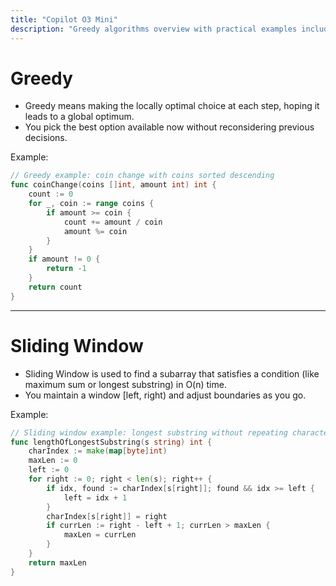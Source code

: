 ```yaml
---
title: "Copilot O3 Mini"
description: "Greedy algorithms overview with practical examples including coin change implementation"
---
```


# Greedy

* Greedy means making the locally optimal choice at each step, hoping it leads to a global optimum.
* You pick the best option available now without reconsidering previous decisions.

Example:

```go
// Greedy example: coin change with coins sorted descending
func coinChange(coins []int, amount int) int {
    count := 0
    for _, coin := range coins {
        if amount >= coin {
            count += amount / coin
            amount %= coin
        }
    }
    if amount != 0 {
        return -1
    }
    return count
}
```

---

# Sliding Window

* Sliding Window is used to find a subarray that satisfies a condition (like maximum sum or longest substring) in O(n) time.
* You maintain a window [left, right) and adjust boundaries as you go.

Example:

```go
// Sliding window example: longest substring without repeating characters
func lengthOfLongestSubstring(s string) int {
    charIndex := make(map[byte]int)
    maxLen := 0
    left := 0
    for right := 0; right < len(s); right++ {
        if idx, found := charIndex[s[right]]; found && idx >= left {
            left = idx + 1
        }
        charIndex[s[right]] = right
        if currLen := right - left + 1; currLen > maxLen {
            maxLen = currLen
        }
    }
    return maxLen
}
```
